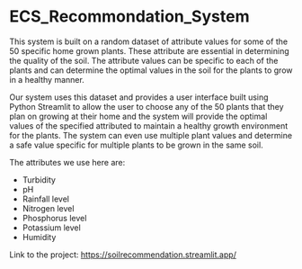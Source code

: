 # ECS_Recommondation_System
This system is built on a random dataset of attribute values for some of the 50 specific home grown plants. These attribute are essential in determining the quality of the soil. The attribute values can be specific to each of the plants and can determine the optimal values in the soil for the plants to grow in a healthy manner.

Our system uses this dataset and provides a user interface built using Python Streamlit to allow the user to choose any of the 50 plants that they plan on growing at their home and the system will provide the optimal values of the specified attributed to maintain a healthy growth environment for the plants. The system can even use multiple plant values and determine a safe value specific for multiple plants to be grown in the same soil.

The attributes we use here are:
- Turbidity
- pH
- Rainfall level
- Nitrogen level
- Phosphorus level
- Potassium level
- Humidity

Link to the project:
https://soilrecommendation.streamlit.app/


